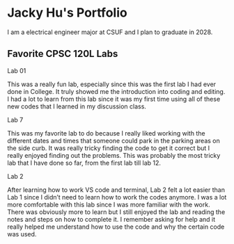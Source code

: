 # Jacky Hu's Portfolio 

I am a electrical engineer major at CSUF and I plan to graduate in 2028. 

## Favorite CPSC 120L Labs 

Lab 01 

This was a really fun lab, especially since this was the first lab I had ever done in College. It truly showed me the introduction into coding and editing. I had a lot to learn from this lab since it was my first time using all of these new codes that I learned in my discussion class. 

Lab 7

This was my favorite lab to do because I really liked working with the different dates and times that someone could park in the parking areas on the side curb. It was really tricky finding the code to get it correct but I really enjoyed finding out the problems. This was probably the most tricky lab that I have done so far, from the first lab till lab 12. 

Lab 2

After learning how to work VS code and terminal, Lab 2 felt a lot easier than Lab 1 since I didn’t need to learn how to work the codes anymore. I was a lot more comfortable with this lab since I was more familiar with the work. There was obviously more to learn but I still enjoyed the lab and reading the notes and steps on how to complete it. I remember asking for help and it really helped me understand how to use the code and why the certain code was used. 


